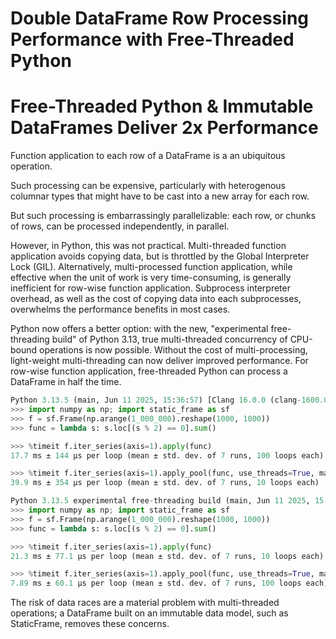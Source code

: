 # Double DataFrame Row Processing Performance with Free-Threaded Python
# Free-Threaded Python & Immutable DataFrames Deliver 2x Performance


Function application to each row of a DataFrame is a an ubiquitous operation.

<!-- Representing each row with a Series, expressive operations can be defined to reduce the DataFrame to Series.  -->

Such processing can be expensive, particularly with heterogenous columnar types that might have to be cast into a new array for each row.

<!-- Sometimes row-wise function application can be done more efficiently as column-wise operations, though not always. -->

But such processing is embarrassingly parallelizable: each row, or chunks of rows, can be processed independently, in parallel.

However, in Python, this was not practical. Multi-threaded function application avoids copying data, but is throttled by the Global Interpreter Lock (GIL). Alternatively, multi-processed function application, while effective when the unit of work is very time-consuming, is generally inefficient for row-wise function application. Subprocess interpreter overhead, as well as the cost of copying data into each subprocesses, overwhelms the performance benefits in most cases.

Python now offers a better option: with the new, "experimental free-threading build" of Python 3.13, true multi-threaded concurrency of CPU-bound operations is now possible. Without the cost of multi-processing, light-weight multi-threading can now deliver improved performance. For row-wise function application, free-threaded Python can process a DataFrame in half the time.


```python
Python 3.13.5 (main, Jun 11 2025, 15:36:57) [Clang 16.0.0 (clang-1600.0.26.6)]
>>> import numpy as np; import static_frame as sf
>>> f = sf.Frame(np.arange(1_000_000).reshape(1000, 1000))
>>> func = lambda s: s.loc[(s % 2) == 0].sum()

>>> %timeit f.iter_series(axis=1).apply(func)
17.7 ms ± 144 µs per loop (mean ± std. dev. of 7 runs, 100 loops each)

>>> %timeit f.iter_series(axis=1).apply_pool(func, use_threads=True, max_workers=4)
39.9 ms ± 354 µs per loop (mean ± std. dev. of 7 runs, 10 loops each)
```



```python
Python 3.13.5 experimental free-threading build (main, Jun 11 2025, 15:36:57) [Clang 16.0.0 (clang-1600.0.26.6)] on darwin
>>> import numpy as np; import static_frame as sf
>>> f = sf.Frame(np.arange(1_000_000).reshape(1000, 1000))
>>> func = lambda s: s.loc[(s % 2) == 0].sum()

>>> %timeit f.iter_series(axis=1).apply(func)
21.3 ms ± 77.1 μs per loop (mean ± std. dev. of 7 runs, 10 loops each)

>>> %timeit f.iter_series(axis=1).apply_pool(func, use_threads=True, max_workers=4)
7.89 ms ± 60.1 μs per loop (mean ± std. dev. of 7 runs, 100 loops each)
```


<!-- Built on an immutable data model, already exposing interfaces for parallel function application, and now offering free-threaded compatible wheel dependencies, StaticFrame is ready now to take advantage of concurrency. -->


The risk of data races are a material problem with multi-threaded operations; a DataFrame built on an immutable data model, such as StaticFrame, removes these concerns.

<!-- Finally, mutable DataFrames, such as those provided by Pandas, expose opportunities for data races. -->

